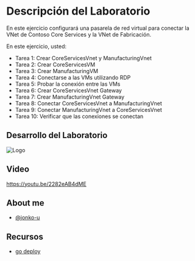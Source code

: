 # Descripción del Laboratorio
En este ejercicio configurará una pasarela de red virtual para conectar la VNet de Contoso Core Services y la VNet de Fabricación.


En este ejercicio, usted:

- Tarea 1: Crear CoreServicesVnet y ManufacturingVnet
- Tarea 2: Crear CoreServicesVM
- Tarea 3: Crear ManufacturingVM
- Tarea 4: Conectarse a las VMs utilizando RDP
- Tarea 5: Probar la conexión entre las VMs
- Tarea 6: Crear CoreServicesVnet Gateway
- Tarea 7: Crear ManufacturingVnet Gateway
- Tarea 8: Conectar CoreServicesVnet a ManufacturingVnet
- Tarea 9: Conectar ManufacturingVnet a CoreServicesVnet
- Tarea 10: Verificar que las conexiones se conectan



## Desarrollo del Laboratorio
![Logo](/AZ-700-Designing%20%20and%20Implementing%20Microsoft%20Azure%20Networking%20Solutions/M02-Unit%203%20Create%20and%20configure%20a%20virtual%20network%20gateway/screenshots/Unit03.png)

## Video
https://youtu.be/2282eAB4dME


## About me
- [@jonko-u](https://github.com/jonko-u)

## Recursos
- [go deploy](https://lms.godeploy.it/)


